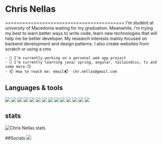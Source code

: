 # Chris Nellas
==========================================
I'm student at university of Macedonia waiting for my graduation. Meanwhile, i'm trying my best to learn better ways to write code, learn new technologies that will help me be better developer. My research interests mainly focused on backend development and design patterns. I also create websites from scratch or using a cms

```
- 🔭 I’m currently working on a personal web app project
- 🌱 I’m currently learning java/ spring, angular, tailwindcss, ts and some more.🙃
- 📫 How to reach me: email📬  chr.nellas@gmail.com
```

## Languages &amp; tools
<img src="https://cdn.jsdelivr.net/gh/devicons/devicon/icons/java/java-original.svg" max-width= 40px max-height= 40px/>
<img src="https://cdn.jsdelivr.net/gh/devicons/devicon/icons/spring/spring-original.svg" max-width= 40px max-height= 40px/>          
<img src="https://cdn.jsdelivr.net/gh/devicons/devicon/icons/javascript/javascript-original.svg" max-width= 40px max-height= 40px/>
<img src="https://cdn.jsdelivr.net/gh/devicons/devicon/icons/angularjs/angularjs-original.svg" max-width= 40px max-height= 40px/>
<img src="https://cdn.jsdelivr.net/gh/devicons/devicon/icons/typescript/typescript-original.svg" max-width= 40px max-height= 40px/>
<img src="https://cdn.jsdelivr.net/gh/devicons/devicon/icons/html5/html5-original.svg" max-width= 40px max-height= 40px/>
<img src="https://cdn.jsdelivr.net/gh/devicons/devicon/icons/css3/css3-original.svg" max-width= 40px max-height= 40px/>
<img src="https://cdn.jsdelivr.net/gh/devicons/devicon/icons/tailwindcss/tailwindcss-plain.svg" max-width= 40px max-height= 40px/>
<img src="https://cdn.jsdelivr.net/gh/devicons/devicon/icons/bootstrap/bootstrap-original.svg" max-width= 40px max-height= 40px/>
<img src="https://cdn.jsdelivr.net/gh/devicons/devicon/icons/mysql/mysql-original.svg" max-width= 40px max-height= 40px/>
<img src="https://cdn.jsdelivr.net/gh/devicons/devicon/icons/postgresql/postgresql-original.svg" max-width= 40px max-height= 40px/>
<img src="https://cdn.jsdelivr.net/gh/devicons/devicon/icons/mongodb/mongodb-original.svg" max-width= 40px max-height= 40px/>
<img src="https://cdn.jsdelivr.net/gh/devicons/devicon/icons/git/git-original.svg" max-width= 40px max-height= 40px/>
<img src="https://cdn.jsdelivr.net/gh/devicons/devicon/icons/c/c-original.svg" max-width= 40px max-height= 40px/>
          
## stats 
<img src="https://github-readme-stats.vercel.app/api?username=chrisNellas&show_icons=true&hide=contribs&count_private=true&title_color=04cbf3&text_color=fff00f&icon_color=0891b2&bg_color=1c1917&hide_border=true&show_icons=true" alt="Chris Nellas stats">

##Socials
<a href=""><img src="https://cdn.jsdelivr.net/gh/devicons/devicon/icons/linkedin/linkedin-original.svg" /></a>

<!--
**ChrisNellas/ChrisNellas** is a ✨ _special_ ✨ repository because its `README.md` (this file) appears on your GitHub profile.

Here are some ideas to get you started:

- 🔭 I’m currently working on ...
- 🌱 I’m currently learning ...
- 👯 I’m looking to collaborate on ...
- 🤔 I’m looking for help with ...
- 💬 Ask me about ...
- 📫 How to reach me: ...
- 😄 Pronouns: ...
- ⚡ Fun fact: ...
-->
